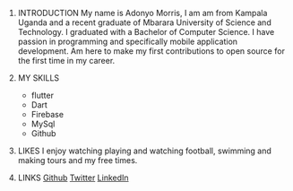 1. INTRODUCTION
   My name is Adonyo Morris, I am am from Kampala Uganda and a recent graduate of Mbarara University of Science and Technology.
   I graduated with a Bachelor of Computer Science. I have passion in programming and specifically mobile application development.
   Am here to make my first contributions to open source for the first time in my career.

2. MY SKILLS
   - flutter
   - Dart
   - Firebase
   - MySql
   - Github
  
3. LIKES
   I enjoy watching playing and watching football, swimming and making tours and my free times.

4. LINKS
   [Github](https://github.com/kkmaurice)
   [Twitter](https://twitter.com/Maurice18746499)
   [LinkedIn](https://www.linkedin.com/in/adonyo-maurice-340511211/)
   
   

